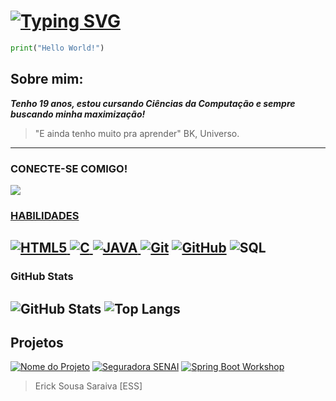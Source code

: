 # [![Typing SVG](https://readme-typing-svg.herokuapp.com/?color=ba55d3&size=35&center=true&vCenter=true&width=1000&lines=Erick+Sousa+Saraiva)](https://git.io/typing-svg)
```python
print("Hello World!")
```
<h2> Sobre mim: </h2>

***Tenho 19 anos, estou cursando Ciências da Computação e sempre buscando minha maximização!***
>"E ainda tenho muito pra aprender" BK, Universo.

-------------------------------------------------------------------------------------------------------------------
### CONECTE-SE COMIGO!
<a href = "mailto:ericksousasaraiva@gmail.com"><img src="https://img.shields.io/badge/Gmail-D14836?style=for-the-badge&logo=gmail&logoColor=white" target="_blank">
### HABILIDADES
![HTML5](https://img.shields.io/badge/Python-000?style=for-the-badge&logo=python&logoColor=30A3DC)
![C](https://img.shields.io/badge/C-000?style=for-the-badge&logo=c&logoColor=30A3DC)
![JAVA](https://img.shields.io/badge/Java-000?style=for-the-badge&logo=openjdk&logoColor=30A3DC)
[![Git](https://img.shields.io/badge/Git-000?style=for-the-badge&logo=git&logoColor=E94D5F)](https://git-scm.com/doc) 
[![GitHub](https://img.shields.io/badge/GitHub-000?style=for-the-badge&logo=github&logoColor=30A3DC)](https://docs.github.com/)
![SQL](https://img.shields.io/badge/MySQL-000?style=for-the-badge&logo=mysql&logoColor=30A3DC)
-------------------------------------------------------------------------------------------------------------------
### GitHub Stats
![GitHub Stats](https://github-readme-stats.vercel.app/api?username=SouErick&show_icons=true&theme=radical&rank_icon=github)
![Top Langs](https://github-readme-stats-git-masterrstaa-rickstaa.vercel.app/api/top-langs/?username=SouErick&layout=compact&bg_color=000&border_color=30A3DC&title_color=E94D5F&text_color=FFF)
------------------------------------------------------------------------------------------------------------------
## Projetos
[![Nome do Projeto](https://github-readme-stats.vercel.app/api/pin/?username=SouErick&repo=dao-jdbc&bg_color=000&border_color=30A3DC&show_icons=true&icon_color=30A3DC&title_color=E94D5F&text_color=FFF)](https://github.com/SouErick/dao-jdbc)
[![Seguradora SENAI](https://github-readme-stats.vercel.app/api/pin/?username=SouErick&repo=seguradora-senai&bg_color=000&border_color=30A3DC&show_icons=true&icon_color=30A3DC&title_color=E94D5F&text_color=FFF)](https://github.com/SouErick/seguradora-senai)
[![Spring Boot Workshop](https://github-readme-stats.vercel.app/api/pin/?username=SouErick&repo=springboot-workshop&bg_color=000&border_color=30A3DC&show_icons=true&icon_color=30A3DC&title_color=E94D5F&text_color=FFF)](https://github.com/SouErick/springboot-workshop)
> Erick Sousa Saraiva [ESS]


